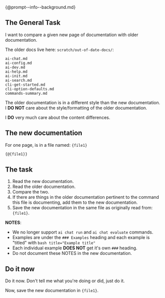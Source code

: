 {@prompt--info--background.md}

## The General Task

I want to compare a given new page of documentation with older documentation.

The older docs live here: `scratch/out-of-date-docs/`:

```
ai-chat.md
ai-config.md
ai-dev.md
ai-help.md
ai-init.md
ai-search.md
cli-get-started.md
cli-option-defaults.md
commands-summary.md
```

The older documentation is in a different style than the new documentation.  
I **DO NOT** care about the style/formatting of the older documentation.  

I **DO** very much care about the content differences.   

## The new documentation

For one page, is in a file named: `{file1}`

```markdown
{@{file1}}
```

## The task

1. Read the new documentation.
2. Read the older documentation.
3. Compare the two.
4. If there are things in the older documentation pertinent to the command this file is documenting, add them to the new documentation.
5. Save the new documentation in the same file as originally read from: `{file1}`.

**NOTES**:  
- We no longer support `ai chat run` and `ai chat evaluate` commands.
- Examples are under the `### Examples` heading and each example is "titled" with `bash title="Example title"`
- Each individual example **DOES NOT** get it's own `###` heading.
- Do not document these NOTES in the new documentation.

## Do it now

Do it now. Don't tell me what you're doing or did, just do it. 

Now, save the new documentation in `{file1}`.

